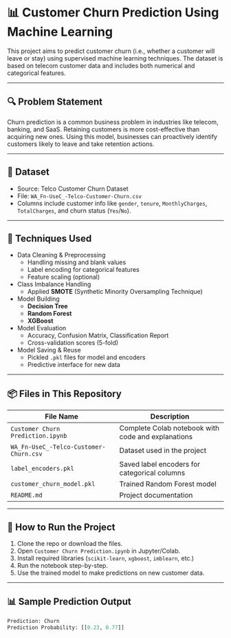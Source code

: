 # 📊 Customer Churn Prediction Using Machine Learning

This project aims to predict customer churn (i.e., whether a customer will leave or stay) using supervised machine learning techniques. The dataset is based on telecom customer data and includes both numerical and categorical features.

---

## 🔍 Problem Statement

Churn prediction is a common business problem in industries like telecom, banking, and SaaS. Retaining customers is more cost-effective than acquiring new ones. Using this model, businesses can proactively identify customers likely to leave and take retention actions.

---

## 📁 Dataset

- Source: Telco Customer Churn Dataset  
- File: `WA_Fn-UseC_-Telco-Customer-Churn.csv`  
- Columns include customer info like `gender`, `tenure`, `MonthlyCharges`, `TotalCharges`, and churn status (`Yes`/`No`).

---

## 🧠 Techniques Used

- Data Cleaning & Preprocessing
  - Handling missing and blank values
  - Label encoding for categorical features
  - Feature scaling (optional)
- Class Imbalance Handling
  - Applied **SMOTE** (Synthetic Minority Oversampling Technique)
- Model Building
  - **Decision Tree**
  - **Random Forest**
  - **XGBoost**
- Model Evaluation
  - Accuracy, Confusion Matrix, Classification Report
  - Cross-validation scores (5-fold)
- Model Saving & Reuse
  - Pickled `.pkl` files for model and encoders
  - Predictive interface for new data

---

## 📦 Files in This Repository

| File Name                          | Description                                         |
|-----------------------------------|-----------------------------------------------------|
| `Customer Churn Prediction.ipynb` | Complete Colab notebook with code and explanations |
| `WA_Fn-UseC_-Telco-Customer-Churn.csv` | Dataset used in the project                  |
| `label_encoders.pkl`              | Saved label encoders for categorical columns       |
| `customer_churn_model.pkl`        | Trained Random Forest model                        |
| `README.md`                       | Project documentation                              |

---

## 🚀 How to Run the Project

1. Clone the repo or download the files.
2. Open `Customer Churn Prediction.ipynb` in Jupyter/Colab.
3. Install required libraries (`scikit-learn`, `xgboost`, `imblearn`, etc.)
4. Run the notebook step-by-step.
5. Use the trained model to make predictions on new customer data.

---

## 📊 Sample Prediction Output

```python
Prediction: Churn
Prediction Probability: [[0.23, 0.77]]
